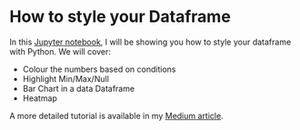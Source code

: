 # How to style your Dataframe

In this [Jupyter notebook](https://github.com/chingjunetao/medium-article/blob/master/style-your-dataframe/style-dataframe.ipynb), I will be showing you how to style your dataframe with Python.
We will cover:
- Colour the numbers based on conditions
- Highlight Min/Max/Null
- Bar Chart in a data Dataframe
- Heatmap

A more detailed tutorial is available in my [Medium article](https://towardsdatascience.com/how-to-style-your-dataframe-with-python-eabf376d1efd).
